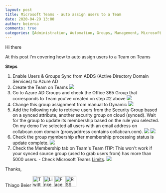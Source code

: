 ```yaml
---
layout: post
title: Microsoft Teams - auto assign users to a Team
date: 2020-04-29 13:00
author: beierca
comments: true
categories: [Administration, Automation, Groups, Management, Microsoft Teams, Office365, Powershell, Sync, syncronization]
---
```

Hi there

At this post I'm covering how to auto assign users to a Team on Teams

<strong>Steps</strong>
<ol>
	<li>Enable Users &amp; Groups Sync from ADDS (Active Directory Domain Services) to Azure AD</li>
	<li>Create the Team on Teams
<img style="max-width:100%;" src="https://thiagobeierblog.blob.core.windows.net/posts/o365/teams/5/1.png" /></li>
	<li>Go to Azure AD Groups and check the Office 365 Group that corresponds to Team you've created on step #2 above
<img style="max-width:100%;" src="https://thiagobeierblog.blob.core.windows.net/posts/o365/teams/5/7.png" /></li>
	<li>Change this group assignment from manual to Dynamic
<img style="max-width:100%;" src="https://thiagobeierblog.blob.core.windows.net/posts/o365/teams/5/2.png" /></li>
	<li>Add the following rule to retrieve users from the Security Group based on a synced attribute, another security group on cloud (synced). Wait for the group to update its membership based on the rule you selected. On my demo I've selected all users with an email address on collabcan.com domain (proxyaddress contains collabcan.com).
<img style="max-width:100%;" src="https://thiagobeierblog.blob.core.windows.net/posts/o365/teams/5/3.png" />
<img style="max-width:100%;" src="https://thiagobeierblog.blob.core.windows.net/posts/o365/teams/5/4.png" /></li>
	<li>Check the group membership after membership processing status is update complete.
<img style="max-width:100%;" src="https://thiagobeierblog.blob.core.windows.net/posts/o365/teams/5/5.png" /></li>
	<li>Check the Membership tab on Team's Team !TIP: This won't work if your synced source group (used to grab users from) has more than 5000 users. - Check Microsoft Teams <a href="https://docs.microsoft.com/en-us/microsoftteams/limits-specifications-teams">Limits</a>.
<img style="max-width:100%;" src="https://thiagobeierblog.blob.core.windows.net/posts/o365/teams/5/6.png" /></li>
</ol>
Thanks,

Thiago Beier
<a href="https://twitter.com/thiagobeier"><img title="Twitter" src="https://socialmediawidgets.files.wordpress.com/2014/03/twitter1.png" alt="Twitter" width="35" height="35" /></a><a href="https://www.linkedin.com/in/tbeier/"><img title="LinkedIn" src="https://socialmediawidgets.files.wordpress.com/2014/03/linkedin1.png" alt="LinkedIn" width="35" height="35" /></a><a href="https://www.facebook.com/TheBeier/"><img title="Facebook" src="https://socialmediawidgets.files.wordpress.com/2014/03/facebook1.png" alt="Facebook" width="35" height="35" /></a><a href="https://thiagobeier.wordpress.com/feed/"><img title="RSS" src="https://socialmediawidgets.files.wordpress.com/2014/03/rss1.png" alt="RSS" width="35" height="35" /></a>
